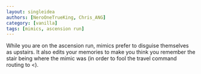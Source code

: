 ```yaml
---
layout: singleidea
authors: [NeroOneTrueKing, Chris_ANG]
category: [vanilla]
tags: [mimics, ascension run]
---
```

While you are on the ascension run, mimics prefer to disguise themselves as upstairs. It also edits your memories to make you think you remember the stair being where the mimic was (in order to fool the travel command routing to <).
